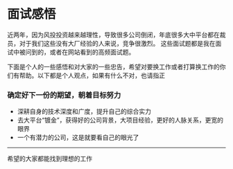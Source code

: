 # 面试感悟
近两年，因为风投投资越来越理性，导致很多公司倒闭，年底很多大中平台都在裁员，对于我们这些没有大厂经验的人来说，竞争很激烈。
这些面试题都是我在面试中被问到的，或者在网站看到的高频面试题。

下面是个人的一些感悟和对大家的一些忠告，希望对要换工作或者打算换工作的你们有帮助。以下都是个人观点，如果有什么不对，也请指正

### 确定好下一份的期望，朝着目标努力
- 深耕自身的技术深度和广度，提升自己的综合实力
- 去大平台“镀金”，获得好的公司背景，大项目经验，更好的人脉关系，更宽的眼界
- 一个有潜力的公司，这是就要看自己的眼光了
---
希望的大家都能找到理想的工作

